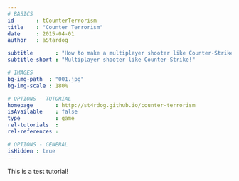 ```yaml
---
# BASICS
id       : tCounterTerrorism
title    : "Counter Terrorism"
date     : 2015-04-01
author   : aStardog

subtitle       : "How to make a multiplayer shooter like Counter-Strike!"
subtitle-short : "Multiplayer shooter like Counter-Strike!"

# IMAGES
bg-img-path  : "001.jpg"
bg-img-scale : 180%

# OPTIONS - TUTORIAL
homepage       : http://st4rdog.github.io/counter-terrorism
isAvailable    : false
type           : game
rel-tutorials  : 
rel-references : 

# OPTIONS - GENERAL
isHidden : true
---
```

This is a test tutorial!